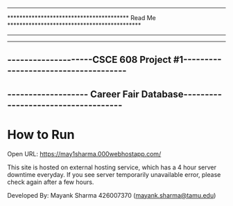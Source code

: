 *********************************************************************************************
**************************************** Read Me ********************************************
*********************************************************************************************

----------------------------------------------------------------------------
--------------------CSCE 608 Project #1-------------------------------------
----------------------------------------------------------------------------
------------------- Career Fair Database------------------------------------
----------------------------------------------------------------------------

# How to Run
Open URL: https://may1sharma.000webhostapp.com/

This site is hosted on external hosting service, which has a 4 hour server downtime everyday. 
If you see server temporarily unavailable error, please check again after a few hours.



Developed By:
Mayank Sharma
426007370
(mayank.sharma@tamu.edu)
